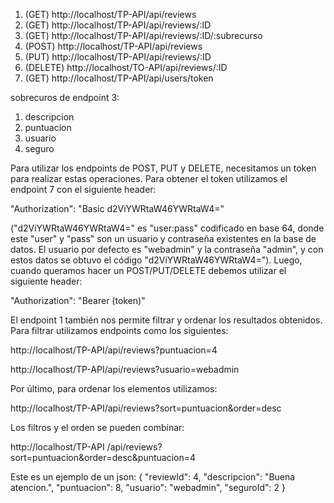 
1. (GET) http://localhost/TP-API/api/reviews
2. (GET) http://localhost/TP-API/api/reviews/:ID
3. (GET) http://localhost/TP-API/api/reviews/:ID/:subrecurso
4. (POST) http://localhost/TP-API/api/reviews
5. (PUT) http://localhost/TP-API/api/reviews/:ID
6. (DELETE) http://localhost/TO-API/api/reviews/:ID
7. (GET) http://localhost/TP-API/api/users/token

sobrecuros de endpoint 3:
1. descripcion
2. puntuacion
3. usuario
4. seguro

Para utilizar los endpoints de POST, PUT y DELETE, necesitamos un token para realizar estas operaciones. Para obtener el token utilizamos el endpoint 7 con el siguiente header:

"Authorization": "Basic d2ViYWRtaW46YWRtaW4="

("d2ViYWRtaW46YWRtaW4=" es "user:pass" codificado en base 64, donde este "user" y "pass" son un usuario y contraseña existentes en la base de datos. El usuario por defecto es "webadmin" y la contraseña "admin", y con estos datos se obtuvo el código "d2ViYWRtaW46YWRtaW4=").
Luego, cuando queramos hacer un POST/PUT/DELETE debemos utilizar el siguiente header:

"Authorization": "Bearer (token)"

El endpoint 1 también nos permite filtrar y ordenar los resultados obtenidos. Para filtrar utilizamos endpoints como los siguientes:

http://localhost/TP-API/api/reviews?puntuacion=4

http://localhost/TP-API/api/reviews?usuario=webadmin

Por último, para ordenar los elementos utilizamos:

http://localhost/TP-API/api/reviews?sort=puntuacion&order=desc

Los filtros y el orden se pueden combinar:

http://localhost/TP-API
/api/reviews?sort=puntuacion&order=desc&puntuacion=4

Este es un ejemplo de un json:
{
  "reviewId": 4,
  "descripcion": "Buena atencion.",
  "puntuacion": 8,
  "usuario": "webadmin",
  "seguroId": 2
}
